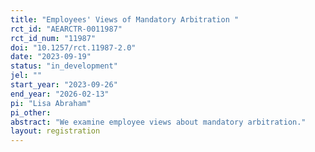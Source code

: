```yaml
---
title: "Employees' Views of Mandatory Arbitration "
rct_id: "AEARCTR-0011987"
rct_id_num: "11987"
doi: "10.1257/rct.11987-2.0"
date: "2023-09-19"
status: "in_development"
jel: ""
start_year: "2023-09-26"
end_year: "2026-02-13"
pi: "Lisa Abraham"
pi_other:
abstract: "We examine employee views about mandatory arbitration."
layout: registration
---
```


